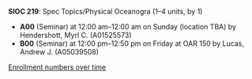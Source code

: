 **SIOC 219**: Spec Topics/Physical Oceanogra (1–4 units, by 1)

- **A00** (Seminar) at 12:00 am–12:00 am on Sunday (location TBA) by Hendershott, Myrl C. (A01525573)
- **B00** (Seminar) at 12:00 pm–12:50 pm on Friday at OAR 150 by Lucas, Andrew J. (A05039508)

[Enrollment numbers over time](./SIOC219.tsv)
